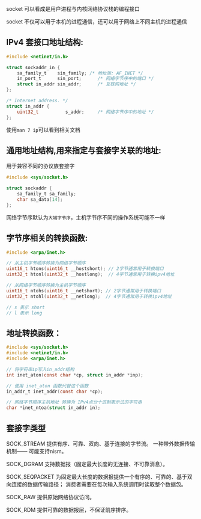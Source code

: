 socket 可以看成是用户进程与内核网络协议栈的编程接口

socket 不仅可以用于本机的进程通信，还可以用于网络上不同主机的进程通信

## IPv4 套接口地址结构:

```c
#include <netinet/in.h>

struct sockaddr_in {
    sa_family_t    sin_family; /* 地址族: AF_INET */
    in_port_t      sin_port;	  /* 网络字节序中的端口 */
    struct in_addr sin_addr;	  /* 互联网地址 */
};

/* Internet address. */
struct in_addr {
    uint32_t	      s_addr;	  /* 网络字节序中的地址 */
};
```

使用`man 7 ip`可以看到相关文档

## 通用地址结构,用来指定与套接字关联的地址:

用于兼容不同的协议族套接字

```c
#include <sys/socket.h>

struct sockaddr {
    sa_family_t sa_family;
    char sa_data[14];
};
```

网络字节序默认为`大端字节序`，主机字节序不同的操作系统可能不一样

## 字节序相关的转换函数:

```c
#include <arpa/inet.h>

// 从主机字节顺序转换为网络字节顺序
uint16_t htons(uint16_t __hostshort); // 2字节通常用于转换端口
uint32_t htonl(uint32_t __hostlong);  // 4字节通常用于转换ipv4地址

// 从网络字节顺序转换为主机字节顺序
uint16_t ntohs(uint16_t __netshort); // 2字节通常用于转换端口
uint32_t ntohl(uint32_t __netlong);  // 4字节通常用于转换ipv4地址

// s 表示 short
// l 表示 long
```


## 地址转换函数：

```c
#include <sys/socket.h>
#include <netinet/in.h>
#include <arpa/inet.h>

// 将字符串ip写入in_addr结构
int inet_aton(const char *cp, struct in_addr *inp);

// 使用 inet_aton 函数代替这个函数
in_addr_t inet_addr(const char *cp);

// 网络字节顺序主机地址 转换为 IPv4点分十进制表示法的字符串
char *inet_ntoa(struct in_addr in);
```


## 套接字类型

SOCK_STREAM 提供有序、可靠、双向、基于连接的字节流。 一种带外数据传输机制——
可能支持nism。

SOCK_DGRAM 支持数据报（固定最大长度的无连接、不可靠消息）。

SOCK_SEQPACKET 为固定最大长度的数据报提供一个有序的、可靠的、基于双向连接的数据传输路径； 消费者需要在每次输入系统调用时读取整个数据包。

SOCK_RAW 提供原始网络协议访问。

SOCK_RDM 提供可靠的数据报层，不保证前序排序。